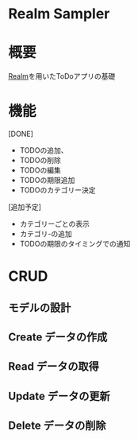 # Realm Sampler

# 概要
[Realm](https://realm.io/)を用いたToDoアプリの基礎

# 機能
[DONE]
- TODOの追加、
- TODOの削除
- TODOの編集
- TODOの期限追加
- TODOのカテゴリー決定

[追加予定]
- カテゴリーごとの表示
- カテゴリ-の追加
- TODOの期限のタイミングでの通知

# CRUD

## モデルの設計

## Create データの作成

## Read データの取得

## Update データの更新

## Delete データの削除
